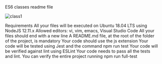 ES6 classes readme file


![class1](https://github.com/michaelabiaw/alx-backend-javascript/assets/83102581/625a8547-d83b-46c3-a64e-5758c44e7e43)

Requirements
All your files will be executed on Ubuntu 18.04 LTS using NodeJS 12.11.x
Allowed editors: vi, vim, emacs, Visual Studio Code
All your files should end with a new line
A README.md file, at the root of the folder of the project, is mandatory
Your code should use the js extension
Your code will be tested using Jest and the command npm run test
Your code will be verified against lint using ESLint
Your code needs to pass all the tests and lint. You can verify the entire project running npm run full-test
